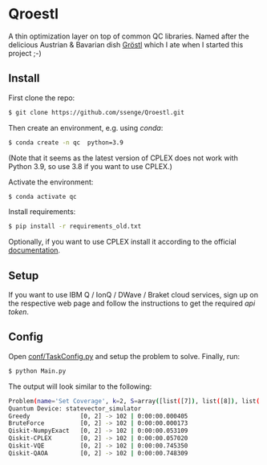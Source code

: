 # Qroestl
A thin optimization layer on top of common QC libraries. Named after the delicious Austrian & Bavarian dish [Gröstl](https://de.wikipedia.org/wiki/Tiroler_Gröstl) which I ate when I started this project ;-)

## Install

First clone the repo:
```bash
$ git clone https://github.com/ssenge/Qroestl.git
```

Then create an environment, e.g. using _conda_:
```bash
$ conda create -n qc  python=3.9
```

(Note that it seems as the latest version of CPLEX does not work with Python 3.9, so use 3.8 if you want to use CPLEX.)

Activate the environment:

```bash
$ conda activate qc
```

Install requirements:
```bash
$ pip install -r requirements_old.txt
```

Optionally, if you want to use CPLEX install it according to the official [documentation](https://www.ibm.com/products/ilog-cplex-optimization-studio).

## Setup

If you want to use IBM Q / IonQ / DWave / Braket cloud services, sign up on the respective web page and follow the instructions to get the required _api token_.

## Config

Open [conf/TaskConfig.py](run/TaskConfig.py) and setup the problem to solve. Finally, run:

```bash
$ python Main.py
```

The output will look similar to the following:
```bash
Problem(name='Set Coverage', k=2, S=array([list([7]), list([8]), list([1, 2])], dtype=object), W=[100, 1, 1, 1])
Quantum Device: statevector_simulator
Greedy              [0, 2] -> 102 | 0:00:00.000405
BruteForce          [0, 2] -> 102 | 0:00:00.000173
Qiskit-NumpyExact   [0, 2] -> 102 | 0:00:00.053109
Qiskit-CPLEX        [0, 2] -> 102 | 0:00:00.057020
Qiskit-VQE          [0, 2] -> 102 | 0:00:00.745350
Qiskit-QAOA         [0, 2] -> 102 | 0:00:00.748309
```


